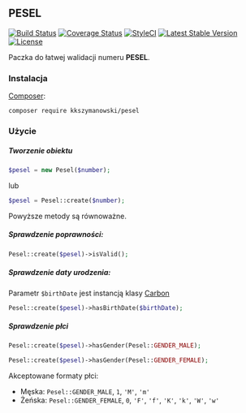 ## PESEL
[![Build Status](https://travis-ci.org/KKSzymanowski/PESEL.svg?branch=master)](https://travis-ci.org/KKSzymanowski/PESEL)
[![Coverage Status](https://coveralls.io/repos/github/KKSzymanowski/PESEL/badge.svg?branch=master)](https://coveralls.io/github/KKSzymanowski/PESEL?branch=master)
[![StyleCI](https://styleci.io/repos/61304979/shield)](https://styleci.io/repos/61304979)
[![Latest Stable Version](https://poser.pugx.org/kkszymanowski/pesel/v/stable)](https://packagist.org/packages/kkszymanowski/pesel)
[![License](https://poser.pugx.org/kkszymanowski/pesel/license)](https://packagist.org/packages/kkszymanowski/pesel)


Paczka do łatwej walidacji numeru **PESEL**.

### Instalacja
[Composer](https://getcomposer.org/):
```
composer require kkszymanowski/pesel
```

### Użycie
##### Tworzenie obiektu
```php
$pesel = new Pesel($number);
```
lub
```php
$pesel = Pesel::create($number);
```
Powyższe metody są równoważne.

##### Sprawdzenie poprawności:
```php
Pesel::create($pesel)->isValid();
```

##### Sprawdzenie daty urodzenia:

Parametr `$birthDate` jest instancją klasy [Carbon](https://github.com/briannesbitt/Carbon)
```php
Pesel::create($pesel)->hasBirthDate($birthDate);
```

##### Sprawdzenie płci
```php
Pesel::create($pesel)->hasGender(Pesel::GENDER_MALE);

Pesel::create($pesel)->hasGender(Pesel::GENDER_FEMALE);
```
Akceptowane formaty płci:
- Męska: `Pesel::GENDER_MALE`, `1`, `'M'`, `'m'`
- Żeńska: `Pesel::GENDER_FEMALE`, `0`, `'F'`, `'f'`, `'K'`, `'k'`, `'W'`, `'w'`
